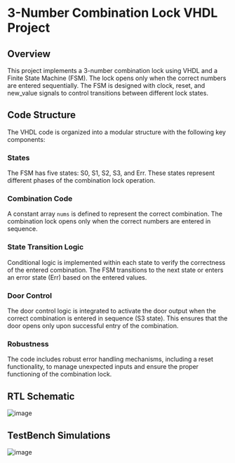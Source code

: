 # 3-Number Combination Lock VHDL Project

## Overview
This project implements a 3-number combination lock using VHDL and a Finite State Machine (FSM). The lock opens only when the correct numbers are entered sequentially. The FSM is designed with clock, reset, and new_value signals to control transitions between different lock states.

## Code Structure
The VHDL code is organized into a modular structure with the following key components:

### States
The FSM has five states: S0, S1, S2, S3, and Err. These states represent different phases of the combination lock operation.

### Combination Code
A constant array `nums` is defined to represent the correct combination. The combination lock opens only when the correct numbers are entered in sequence.

### State Transition Logic
Conditional logic is implemented within each state to verify the correctness of the entered combination. The FSM transitions to the next state or enters an error state (Err) based on the entered values.

### Door Control
The door control logic is integrated to activate the door output when the correct combination is entered in sequence (S3 state). This ensures that the door opens only upon successful entry of the combination.

### Robustness
The code includes robust error handling mechanisms, including a reset functionality, to manage unexpected inputs and ensure the proper functioning of the combination lock.

## RTL Schematic
![image](https://github.com/Mikeantabian/FSM_Lock/assets/119545472/9aa834e4-b077-48c7-a494-423ab2058925)

## TestBench Simulations
![image](https://github.com/Mikeantabian/FSM_Lock/assets/119545472/7e5b2fab-c679-4f4b-83b0-c936d882295a)

